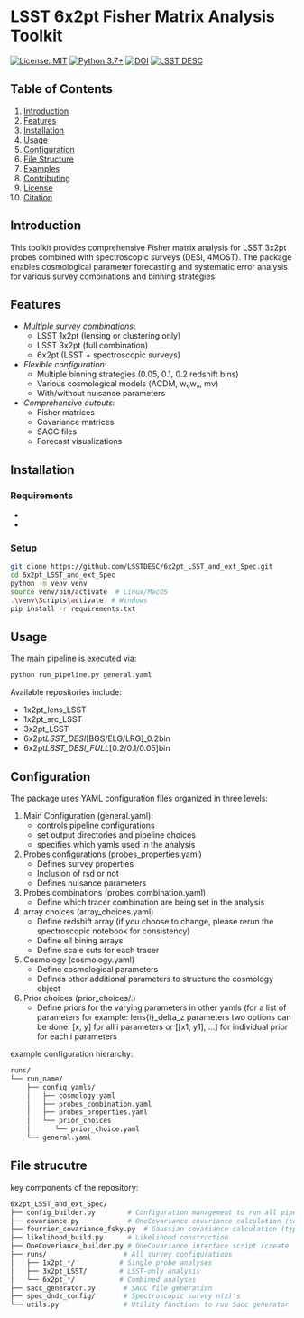 # LSST 6x2pt Fisher Matrix Analysis Toolkit

[![License: MIT](https://img.shields.io/badge/License-MIT-yellow.svg)](https://opensource.org/licenses/MIT)
[![Python 3.7+](https://img.shields.io/badge/python-3.7+-blue.svg)](https://www.python.org/downloads/)
[![DOI](https://zenodo.org/badge/DOI/10.5281/zenodo.XXXXXX.svg)](https://doi.org/10.5281/zenodo.XXXXXX)
[![LSST DESC](https://img.shields.io/badge/LSST-DESC-blueviolet)](https://lsstdesc.org)

## Table of Contents

1. [Introduction](#introduction)
2. [Features](#features)
3. [Installation](#installation)
4. [Usage](#usage)
5. [Configuration](#configuration)
6. [File Structure](#file-structure)
7. [Examples](#examples)
8. [Contributing](#contributing)
9. [License](#license)
10. [Citation](#citation)

## Introduction

This toolkit provides comprehensive Fisher matrix analysis for LSST 3x2pt probes combined with spectroscopic surveys (DESI, 4MOST). The package enables cosmological parameter forecasting and systematic error analysis for various survey combinations and binning strategies.

## Features

- _Multiple survey combinations_:
  - LSST 1x2pt (lensing or clustering only)
  - LSST 3x2pt (full combination)
  - 6x2pt (LSST + spectroscopic surveys)
- _Flexible configuration_:
  - Multiple binning strategies (0.05, 0.1, 0.2 redshift bins)
  - Various cosmological models (ΛCDM, w₀wₐ, mν)
  - With/without nuisance parameters
- _Comprehensive outputs_:
  - Fisher matrices
  - Covariance matrices
  - SACC files
  - Forecast visualizations

## Installation

### Requirements

-
-

### Setup

```bash
git clone https://github.com/LSSTDESC/6x2pt_LSST_and_ext_Spec.git
cd 6x2pt_LSST_and_ext_Spec
python -m venv venv
source venv/bin/activate  # Linux/MacOS
.\venv\Scripts\activate  # Windows
pip install -r requirements.txt
```

## Usage

The main pipeline is executed via:

```bash
python run_pipeline.py general.yaml
```

Available repositories include:

- 1x2pt_lens_LSST
- 1x2pt_src_LSST
- 3x2pt_LSST
- 6x2pt*LSST_DESI*[BGS/ELG/LRG]\_0.2bin
- 6x2pt*LSST_DESI_FULL*[0.2/0.1/0.05]bin

## Configuration

The package uses YAML configuration files organized in three levels:

1. Main Configuration (general.yaml):
   - controls pipeline configurations
   - set output directories and pipeline choices
   - specifies which yamls used in the analysis
2. Probes configurations (probes_properties.yaml)
   - Defines survey properties
   - Inclusion of rsd or not
   - Defines nuisance parameters
3. Probes combinations (probes_combination.yaml)
   - Define which tracer combination are being set in the analysis
4. array choices (array_choices.yaml)
   - Define redshift array (if you choose to change, please rerun the spectroscopic notebook for consistency)
   - Define ell bining arrays
   - Define scale cuts for each tracer
5. Cosmology (cosmology.yaml)
   - Define cosmological parameters
   - Defines other additional parameters to structure the cosmology object
6. Prior choices (prior_choices/.)
   - Define priors for the varying parameters in other yamls (for a list of parameters for example: lens{i}\_delta_z parameters two options can be done: [x, y] for all i parameters or [[x1, y1], ...] for individual prior for each i parameters

example configuration hierarchy:

```bash
runs/
└── run_name/
    ├── config_yamls/
    │   ├── cosmology.yaml
    │   ├── probes_combination.yaml
    │   ├── probes_properties.yaml
    │   └── prior_choices
    │	   └── prior_choice.yaml
    └── general.yaml
```

## File strucutre

key components of the repository:

```bash
6x2pt_LSST_and_ext_Spec/
├── config_builder.py        # Configuration management to run all pipeline
├── covariance.py            # OneCovariance covariance calculation (copied to run OneCovariance inside the pipeline)
├── fourrier_covariance_fsky.py  # Gaussian covariance calculation (tjpcov.covariance_gaussian_fsky code copy changing to accept new Firecrown infraestructure)
├── likelihood_build.py      # Likelihood construction
├── OneCoveriance_builder.py # OneCovariance interface script (create .ini file and reconstruct the OneCovariance covariance)
├── runs/                   # All survey configurations
│   ├── 1x2pt_*/           # Single probe analyses
│   ├── 3x2pt_LSST/        # LSST-only analysis
│   └── 6x2pt_*/           # Combined analyses
├── sacc_generator.py       # SACC file generation
├── spec_dndz_config/       # Spectroscopic survey n(z)'s
└── utils.py                # Utility functions to run Sacc generator
```
